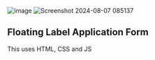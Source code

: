 ![image](https://github.com/user-attachments/assets/05fc5505-145a-40cf-8a92-4786e772335e)
![Screenshot 2024-08-07 085137](https://github.com/user-attachments/assets/4895d61d-c82b-4b33-ba8b-b057a31f8ad5)


## Floating Label Application Form
This uses HTML, CSS and JS 
